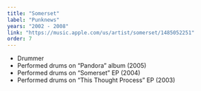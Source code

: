 ```yaml
---
title: "Somerset"
label: "Punknews"
years: "2002 - 2008"
link: "https://music.apple.com/us/artist/somerset/1485052251"
order: 7
---
```


- Drummer
- Performed drums on “Pandora” album (2005)
- Performed drums on “Somerset” EP (2004)
- Performed drums on “This Thought Process” EP (2003)

